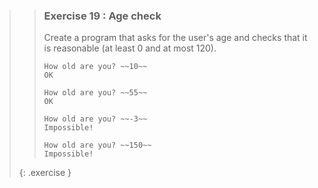 >>### Exercise 19 : Age check
>>
>>Create a program that asks for the user's age and checks that it is reasonable (at least 0 and at most 120).
>>
>>```output
>>How old are you? ~~10~~
>>OK
>>```
>>
>>```output
>>How old are you? ~~55~~
>>OK
>>```
>>
>>```output
>>How old are you? ~~-3~~
>>Impossible!
>>```
>>
>>```output
>>How old are you? ~~150~~
>>Impossible!
>>```
>{: .exercise }